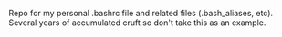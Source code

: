 Repo for my personal .bashrc file and related files (.bash_aliases,
etc).  Several years of accumulated cruft so don't take this as an
example.
